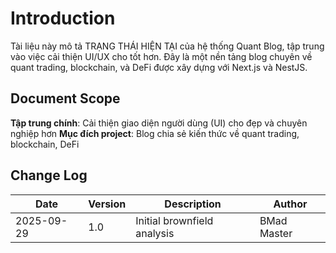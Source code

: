 # Introduction

Tài liệu này mô tả TRẠNG THÁI HIỆN TẠI của hệ thống Quant Blog, tập trung vào việc cải thiện UI/UX cho tốt hơn. Đây là một nền tảng blog chuyên về quant trading, blockchain, và DeFi được xây dựng với Next.js và NestJS.

## Document Scope

**Tập trung chính**: Cải thiện giao diện người dùng (UI) cho đẹp và chuyên nghiệp hơn
**Mục đích project**: Blog chia sẻ kiến thức về quant trading, blockchain, DeFi

## Change Log

| Date   | Version | Description                 | Author    |
| ------ | ------- | --------------------------- | --------- |
| 2025-09-29 | 1.0     | Initial brownfield analysis | BMad Master |
